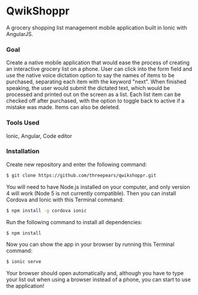 # QwikShoppr

A grocery shopping list management mobile application built in Ionic with AngularJS.

### Goal

Create a native mobile application that would ease the process of creating an interactive grocery list on a phone. User can click into the form field and use the native voice dictation option to say the names of items to be purchased, separating each item with the keyword "next". When finished speaking, the user would submit the dictated text, which would be processed and printed out on the screen as a list. Each list item can be checked off after purchased, with the option to toggle back to active if a mistake was made. Items can also be deleted.

### Tools Used

Ionic, Angular, Code editor

### Installation

Create new repository and enter the following command:

```sh
$ git clone https://github.com/threepears/qwikshoppr.git
```

You will need to have Node.js installed on your computer, and only version 4 will work (Node 5 is not currently compatible). Then you can install Cordova and Ionic with this Terminal command:

```sh
$ npm install -g cordova ionic
```

Run the following command to install all dependencies:

```sh
$ npm install
```

Now you can show the app in your browser by running this Terminal command:

```sh
$ ionic serve
```

Your browser should open automatically and, although you have to type your list out when using a browser instead of a phone, you can start to use the application!
